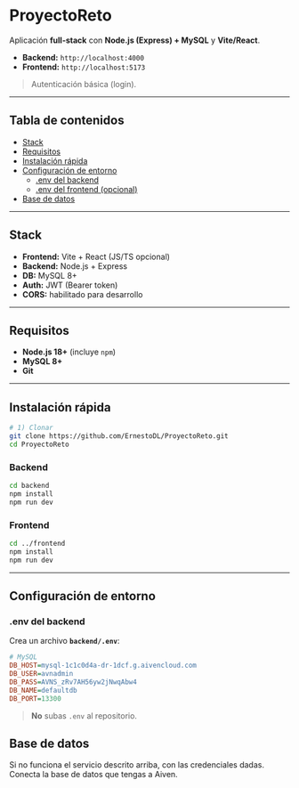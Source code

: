# ProyectoReto

Aplicación **full-stack** con **Node.js (Express) + MySQL** y **Vite/React**.  
- **Backend:** `http://localhost:4000`  
- **Frontend:** `http://localhost:5173`

> Autenticación básica (login).

---

## Tabla de contenidos
- [Stack](#stack)
- [Requisitos](#requisitos)
- [Instalación rápida](#instalación-rápida)
- [Configuración de entorno](#configuración-de-entorno)
  - [.env del backend](#env-del-backend)
  - [.env del frontend (opcional)](#env-del-frontend-opcional)
- [Base de datos](#base-de-datos)

---

## Stack
- **Frontend:** Vite + React (JS/TS opcional)
- **Backend:** Node.js + Express
- **DB:** MySQL 8+
- **Auth:** JWT (Bearer token)
- **CORS:** habilitado para desarrollo

---

## Requisitos
- **Node.js 18+** (incluye `npm`)
- **MySQL 8+**
- **Git**

---

## Instalación rápida

```bash
# 1) Clonar
git clone https://github.com/ErnestoDL/ProyectoReto.git
cd ProyectoReto
```

### Backend
```bash
cd backend
npm install
npm run dev
```

### Frontend
```bash
cd ../frontend
npm install
npm run dev
```

---

## Configuración de entorno

### .env del backend
Crea un archivo **`backend/.env`**:

```ini
# MySQL
DB_HOST=mysql-1c1c0d4a-dr-1dcf.g.aivencloud.com
DB_USER=avnadmin
DB_PASS=AVNS_zRv7AH56yw2jNwqAbw4
DB_NAME=defaultdb
DB_PORT=13300
```

> **No** subas `.env` al repositorio.

## Base de datos

Si no funciona el servicio descrito arriba, con las credenciales dadas. Conecta la base de datos que tengas a Aiven.
